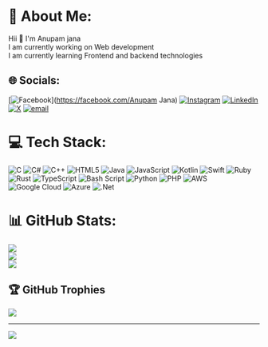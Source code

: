 # 💫 About Me:
Hii 👋 I'm Anupam jana<br>I am currently working on Web development <br>I am currently learning Frontend and backend technologies<br>


## 🌐 Socials:
[![Facebook](https://img.shields.io/badge/Facebook-%231877F2.svg?logo=Facebook&logoColor=white)](https://facebook.com/Anupam Jana) [![Instagram](https://img.shields.io/badge/Instagram-%23E4405F.svg?logo=Instagram&logoColor=white)](https://instagram.com/anupamjana86) [![LinkedIn](https://img.shields.io/badge/LinkedIn-%230077B5.svg?logo=linkedin&logoColor=white)](www.linkedin.com/in/anupam-jana2005) [![X](https://img.shields.io/badge/X-black.svg?logo=X&logoColor=white)](https://x.com/@AnupamJ905) [![email](https://img.shields.io/badge/Email-D14836?logo=gmail&logoColor=white)](mailto:techsayan4625@gmail.com) 

# 💻 Tech Stack:
![C](https://img.shields.io/badge/c-%2300599C.svg?style=for-the-badge&logo=c&logoColor=white) ![C#](https://img.shields.io/badge/c%23-%23239120.svg?style=for-the-badge&logo=csharp&logoColor=white) ![C++](https://img.shields.io/badge/c++-%2300599C.svg?style=for-the-badge&logo=c%2B%2B&logoColor=white) ![HTML5](https://img.shields.io/badge/html5-%23E34F26.svg?style=for-the-badge&logo=html5&logoColor=white) ![Java](https://img.shields.io/badge/java-%23ED8B00.svg?style=for-the-badge&logo=openjdk&logoColor=white) ![JavaScript](https://img.shields.io/badge/javascript-%23323330.svg?style=for-the-badge&logo=javascript&logoColor=%23F7DF1E) ![Kotlin](https://img.shields.io/badge/kotlin-%237F52FF.svg?style=for-the-badge&logo=kotlin&logoColor=white) ![Swift](https://img.shields.io/badge/swift-F54A2A?style=for-the-badge&logo=swift&logoColor=white) ![Ruby](https://img.shields.io/badge/ruby-%23CC342D.svg?style=for-the-badge&logo=ruby&logoColor=white) ![Rust](https://img.shields.io/badge/rust-%23000000.svg?style=for-the-badge&logo=rust&logoColor=white) ![TypeScript](https://img.shields.io/badge/typescript-%23007ACC.svg?style=for-the-badge&logo=typescript&logoColor=white) ![Bash Script](https://img.shields.io/badge/bash_script-%23121011.svg?style=for-the-badge&logo=gnu-bash&logoColor=white) ![Python](https://img.shields.io/badge/python-3670A0?style=for-the-badge&logo=python&logoColor=ffdd54) ![PHP](https://img.shields.io/badge/php-%23777BB4.svg?style=for-the-badge&logo=php&logoColor=white) ![AWS](https://img.shields.io/badge/AWS-%23FF9900.svg?style=for-the-badge&logo=amazon-aws&logoColor=white) ![Google Cloud](https://img.shields.io/badge/GoogleCloud-%234285F4.svg?style=for-the-badge&logo=google-cloud&logoColor=white) ![Azure](https://img.shields.io/badge/azure-%230072C6.svg?style=for-the-badge&logo=microsoftazure&logoColor=white) ![.Net](https://img.shields.io/badge/.NET-5C2D91?style=for-the-badge&logo=.net&logoColor=white)
# 📊 GitHub Stats:
![](https://github-readme-stats.vercel.app/api?username=Anupam4625f&theme=dark&hide_border=false&include_all_commits=false&count_private=false)<br/>
![](https://github-readme-streak-stats.herokuapp.com/?user=Anupam4625f&theme=dark&hide_border=false)<br/>
![](https://github-readme-stats.vercel.app/api/top-langs/?username=Anupam4625f&theme=dark&hide_border=false&include_all_commits=false&count_private=false&layout=compact)

## 🏆 GitHub Trophies
![](https://github-profile-trophy.vercel.app/?username=Anupam4625f&theme=radical&no-frame=false&no-bg=true&margin-w=4)

---
[![](https://visitcount.itsvg.in/api?id=Anupam4625f&icon=0&color=0)](https://visitcount.itsvg.in)

<!-- Proudly created with GPRM ( https://gprm.itsvg.in ) -->
